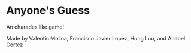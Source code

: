 # Anyone's Guess

An charades like game!

Made by Valentin Molina, Francisco Javier Lopez, Hung Luu, and Anabel Cortez
